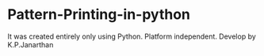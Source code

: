# Pattern-Printing-in-python
It was created entirely only using Python. 
Platform independent. 
Develop by K.P.Janarthan
